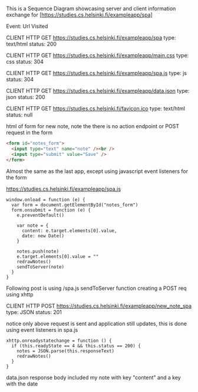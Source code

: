 This is a Sequence Diagram showcasing server and client information exchange for [https://studies.cs.helsinki.fi/exampleapp/spa]

Event: Url Visited

CLIENT HTTP GET https://studies.cs.helsinki.fi/exampleapp/spa type: text/html status: 200

CLIENT HTTP GET https://studies.cs.helsinki.fi/exampleapp/main.css type: css status: 304

CLIENT HTTP GET https://studies.cs.helsinki.fi/exampleapp/spa.js type: js status: 304

CLIENT HTTP GET https://studies.cs.helsinki.fi/exampleapp/data.json type: json status: 200

CLIENT HTTP GET https://studies.cs.helsinki.fi/favicon.ico type: text/html status: null

html of form for new note, note the there is no action endpoint or POST request in the form

```html
<form id="notes_form">
  <input type="text" name="note" /><br />
  <input type="submit" value="Save" />
</form>
```

Almost the same as the last app, except using javascript event listeners for the form

https://studies.cs.helsinki.fi/exampleapp/spa.js

```JS
window.onload = function (e) {
  var form = document.getElementById("notes_form")
  form.onsubmit = function (e) {
    e.preventDefault()

    var note = {
      content: e.target.elements[0].value,
      date: new Date()
    }

    notes.push(note)
    e.target.elements[0].value = ""
    redrawNotes()
    sendToServer(note)
  }
}
```

Following post is using /spa.js sendToServer function creating a POST req using xhttp

CLIENT HTTP POST https://studies.cs.helsinki.fi/exampleapp/new_note_spa type: JSON status: 201

notice only above request is sent and application still updates, this is done using event listeners in spa.js

```JS
xhttp.onreadystatechange = function () {
  if (this.readyState == 4 && this.status == 200) {
    notes = JSON.parse(this.responseText)
    redrawNotes()
  }
}
```

data.json response body included my note with key "content" and a key with the date
